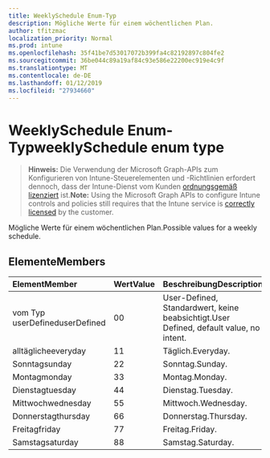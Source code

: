 ```yaml
---
title: WeeklySchedule Enum-Typ
description: Mögliche Werte für einem wöchentlichen Plan.
author: tfitzmac
localization_priority: Normal
ms.prod: intune
ms.openlocfilehash: 35f41be7d53017072b399fa4c82192897c804fe2
ms.sourcegitcommit: 36be044c89a19af84c93e586e22200ec919e4c9f
ms.translationtype: MT
ms.contentlocale: de-DE
ms.lasthandoff: 01/12/2019
ms.locfileid: "27934660"
---
```

# <a name="weeklyschedule-enum-type"></a><span data-ttu-id="184ae-103">WeeklySchedule Enum-Typ</span><span class="sxs-lookup"><span data-stu-id="184ae-103">weeklySchedule enum type</span></span>

> <span data-ttu-id="184ae-104">**Hinweis:** Die Verwendung der Microsoft Graph-APIs zum Konfigurieren von Intune-Steuerelementen und -Richtlinien erfordert dennoch, dass der Intune-Dienst vom Kunden [ordnungsgemäß lizenziert](https://go.microsoft.com/fwlink/?linkid=839381) ist.</span><span class="sxs-lookup"><span data-stu-id="184ae-104">**Note:** Using the Microsoft Graph APIs to configure Intune controls and policies still requires that the Intune service is [correctly licensed](https://go.microsoft.com/fwlink/?linkid=839381) by the customer.</span></span>

<span data-ttu-id="184ae-105">Mögliche Werte für einem wöchentlichen Plan.</span><span class="sxs-lookup"><span data-stu-id="184ae-105">Possible values for a weekly schedule.</span></span>
## <a name="members"></a><span data-ttu-id="184ae-106">Elemente</span><span class="sxs-lookup"><span data-stu-id="184ae-106">Members</span></span>
|<span data-ttu-id="184ae-107">Element</span><span class="sxs-lookup"><span data-stu-id="184ae-107">Member</span></span>|<span data-ttu-id="184ae-108">Wert</span><span class="sxs-lookup"><span data-stu-id="184ae-108">Value</span></span>|<span data-ttu-id="184ae-109">Beschreibung</span><span class="sxs-lookup"><span data-stu-id="184ae-109">Description</span></span>|
|:---|:---|:---|
|<span data-ttu-id="184ae-110">vom Typ userDefined</span><span class="sxs-lookup"><span data-stu-id="184ae-110">userDefined</span></span>|<span data-ttu-id="184ae-111">0</span><span class="sxs-lookup"><span data-stu-id="184ae-111">0</span></span>|<span data-ttu-id="184ae-112">User-Defined, Standardwert, keine beabsichtigt.</span><span class="sxs-lookup"><span data-stu-id="184ae-112">User Defined, default value, no intent.</span></span>|
|<span data-ttu-id="184ae-113">alltägliche</span><span class="sxs-lookup"><span data-stu-id="184ae-113">everyday</span></span>|<span data-ttu-id="184ae-114">1</span><span class="sxs-lookup"><span data-stu-id="184ae-114">1</span></span>|<span data-ttu-id="184ae-115">Täglich.</span><span class="sxs-lookup"><span data-stu-id="184ae-115">Everyday.</span></span>|
|<span data-ttu-id="184ae-116">Sonntag</span><span class="sxs-lookup"><span data-stu-id="184ae-116">sunday</span></span>|<span data-ttu-id="184ae-117">2</span><span class="sxs-lookup"><span data-stu-id="184ae-117">2</span></span>|<span data-ttu-id="184ae-118">Sonntag.</span><span class="sxs-lookup"><span data-stu-id="184ae-118">Sunday.</span></span>|
|<span data-ttu-id="184ae-119">Montag</span><span class="sxs-lookup"><span data-stu-id="184ae-119">monday</span></span>|<span data-ttu-id="184ae-120">3</span><span class="sxs-lookup"><span data-stu-id="184ae-120">3</span></span>|<span data-ttu-id="184ae-121">Montag.</span><span class="sxs-lookup"><span data-stu-id="184ae-121">Monday.</span></span>|
|<span data-ttu-id="184ae-122">Dienstag</span><span class="sxs-lookup"><span data-stu-id="184ae-122">tuesday</span></span>|<span data-ttu-id="184ae-123">4</span><span class="sxs-lookup"><span data-stu-id="184ae-123">4</span></span>|<span data-ttu-id="184ae-124">Dienstag.</span><span class="sxs-lookup"><span data-stu-id="184ae-124">Tuesday.</span></span>|
|<span data-ttu-id="184ae-125">Mittwoch</span><span class="sxs-lookup"><span data-stu-id="184ae-125">wednesday</span></span>|<span data-ttu-id="184ae-126">5</span><span class="sxs-lookup"><span data-stu-id="184ae-126">5</span></span>|<span data-ttu-id="184ae-127">Mittwoch.</span><span class="sxs-lookup"><span data-stu-id="184ae-127">Wednesday.</span></span>|
|<span data-ttu-id="184ae-128">Donnerstag</span><span class="sxs-lookup"><span data-stu-id="184ae-128">thursday</span></span>|<span data-ttu-id="184ae-129">6</span><span class="sxs-lookup"><span data-stu-id="184ae-129">6</span></span>|<span data-ttu-id="184ae-130">Donnerstag.</span><span class="sxs-lookup"><span data-stu-id="184ae-130">Thursday.</span></span>|
|<span data-ttu-id="184ae-131">Freitag</span><span class="sxs-lookup"><span data-stu-id="184ae-131">friday</span></span>|<span data-ttu-id="184ae-132">7</span><span class="sxs-lookup"><span data-stu-id="184ae-132">7</span></span>|<span data-ttu-id="184ae-133">Freitag.</span><span class="sxs-lookup"><span data-stu-id="184ae-133">Friday.</span></span>|
|<span data-ttu-id="184ae-134">Samstag</span><span class="sxs-lookup"><span data-stu-id="184ae-134">saturday</span></span>|<span data-ttu-id="184ae-135">8</span><span class="sxs-lookup"><span data-stu-id="184ae-135">8</span></span>|<span data-ttu-id="184ae-136">Samstag.</span><span class="sxs-lookup"><span data-stu-id="184ae-136">Saturday.</span></span>|



